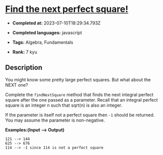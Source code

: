 # [Find the next perfect square!](https://www.codewars.com/kata/56269eb78ad2e4ced1000013)

- **Completed at:** 2023-07-10T18:29:34.793Z

- **Completed languages:** javascript

- **Tags:** Algebra, Fundamentals

- **Rank:** 7 kyu

## Description

You might know some pretty large perfect squares. But what about the NEXT one?

Complete the `findNextSquare` method that finds the next integral perfect square after the one passed as a parameter. Recall that an integral perfect square is an integer n such that sqrt(n) is also an integer.  

If the parameter is itself not a perfect square then `-1` should be returned. You may assume the parameter is non-negative.

**Examples:(Input --> Output)**

```
121 --> 144
625 --> 676
114 --> -1 since 114 is not a perfect square
```
